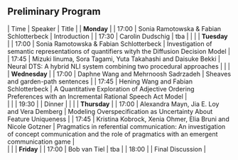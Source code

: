 ## Preliminary Program

| Time | Speaker | Title |
| **Monday** |
| 17:00 | Sonia Ramotowska & Fabian Schlotterbeck | Introduction | 
| 17:30 | Carolin Dudschig | tba |
| |
| **Tuesday** |
| 17:00 | Sonia Ramotowska & Fabian Schlotterbeck | Investigation of semantic representations of quantifiers wityh the Diffusion Decision Model |
| 17:45 | Mizuki Iinuma, Sora Tagami, Yuta Takahashi and Daisuke Bekki | Neural DTS: A hybrid NLI system combining two procedural approaches |
| |
| **Wednesday** |
| 17:00 | Daphne Wang and Mehrnoosh Sadrzadeh | Sheaves and garden-path sentences | 
| 17:45 | Hening Wang and Fabian Schlotterbeck | A Quantitative Exploration of Adjective Ordering Preferences with an Incremental Rational Speech Act Model |  
| |
| 19:30 | | Dinner |
| |
| **Thursday** |
| 17:00 | Alexandra Mayn, Jia E. Loy and Vera Demberg | Modeling Overspecification as Uncertainty About Feature Uniqueness |
| 17:45 | Kristina Kobrock, Xenia Ohmer, Elia Bruni and Nicole Gotzner | Pragmatics in referential communication: An investigation of concept communication and the role of pragmatics with an emergent communication game |  
| |
| **Friday** |
| 17:00 | Bob van Tiel | tba | 
| 18:00 | | Final Discussion |  

